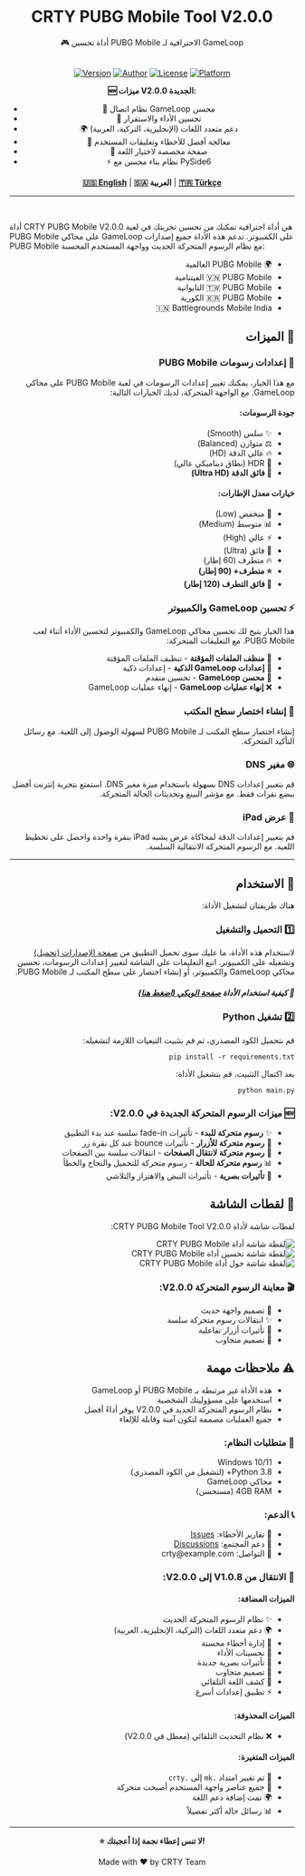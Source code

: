 <div align="center">

<h1>CRTY PUBG Mobile Tool V2.0.0</h1>
🎮 أداة تحسين PUBG Mobile الاحترافية لـ GameLoop<br><br>

[![Version](https://img.shields.io/badge/Version-2.0.0-brightgreen)](https://github.com/CRTY/CRTY-PUBG-Mobile-Tool) [![Author](https://img.shields.io/badge/Author-CRTY%20Apps-blue)](https://github.com/CRTYPUBG) [![License](https://img.shields.io/badge/License-MIT-yellow)](LICENSE) [![Platform](https://img.shields.io/badge/Platform-Windows-lightgrey)](https://github.com/CRTYPUBG/CRTY-PUBG-Mobile-Tool)

**🆕 ميزات V2.0.0 الجديدة:**
- 🎯 نظام اتصال GameLoop محسن
- 🚀 تحسين الأداء والاستقرار
- 🌍 دعم متعدد اللغات (الإنجليزية، التركية، العربية)
- 🔧 معالجة أفضل للأخطاء وتعليقات المستخدم
- 📱 صفحة مخصصة لاختيار اللغة
- ⚡ نظام بناء محسن مع PySide6

[**🇺🇸 English**](./README.md) | **🇸🇦 العربية** | [**🇹🇷 Türkçe**](./README.tr.md)

</div>

------
<br>

أداة CRTY PUBG Mobile V2.0.0 هي أداة احترافية تمكنك من تحسين تجربتك في لعبة PUBG Mobile على محاكي GameLoop على الكمبيوتر. تدعم هذه الأداة جميع إصدارات PUBG Mobile مع نظام الرسوم المتحركة الحديث وواجهة المستخدم المحسنة:

<div dir="rtl">
<ul>
  <li>🌍 PUBG Mobile العالمية</li>
  <li>🇻🇳 PUBG Mobile الفيتنامية</li>
  <li>🇹🇼 PUBG Mobile التايوانية</li>
  <li>🇰🇷 PUBG Mobile الكورية</li>
  <li>🇮🇳 Battlegrounds Mobile India</li>
</ul>

<h2>🚀 الميزات</h2>

<h3>🎨 إعدادات رسومات PUBG Mobile</h3>
مع هذا الخيار، يمكنك تغيير إعدادات الرسومات في لعبة PUBG Mobile على محاكي GameLoop. مع الواجهة المتحركة، لديك الخيارات التالية:

<h4>جودة الرسومات:</h4>
<ul>
  <li>✨ سلس (Smooth)</li>
  <li>⚖️ متوازن (Balanced)</li>
  <li>🔥 عالي الدقة (HD)</li>
  <li>💎 HDR (نطاق ديناميكي عالي)</li>
  <li><strong>🌟 فائق الدقة (Ultra HD)</strong></li>
</ul>

<h4>خيارات معدل الإطارات:</h4>
<ul>
  <li>🐌 منخفض (Low)</li>
  <li>📊 متوسط (Medium)</li>
  <li>⚡ عالي (High)</li>
  <li>🚀 فائق (Ultra)</li>
  <li>🔥 متطرف (60 إطار)</li>
  <li><strong>⭐ متطرف+ (90 إطار)</strong></li>
  <li><strong>💫 فائق التطرف (120 إطار)</strong></li>
</ul>

<h3>⚡ تحسين GameLoop والكمبيوتر</h3>
هذا الخيار يتيح لك تحسين محاكي GameLoop والكمبيوتر لتحسين الأداء أثناء لعب PUBG Mobile. مع التعليقات المتحركة:

<ul>
  <li>🧹 <strong>منظف الملفات المؤقتة</strong> - تنظيف الملفات المؤقتة</li>
  <li>🎯 <strong>إعدادات GameLoop الذكية</strong> - إعدادات ذكية</li>
  <li>🔧 <strong>محسن GameLoop</strong> - تحسين متقدم</li>
  <li>❌ <strong>إنهاء عمليات GameLoop</strong> - إنهاء عمليات GameLoop</li>
</ul>

<h3>🔗 إنشاء اختصار سطح المكتب</h3>
إنشاء اختصار سطح المكتب لـ PUBG Mobile لسهولة الوصول إلى اللعبة. مع رسائل التأكيد المتحركة.

<h3>🌐 مغير DNS</h3>
قم بتغيير إعدادات DNS بسهولة باستخدام ميزة مغير DNS. استمتع بتجربة إنترنت أفضل ببضع نقرات فقط. مع مؤشر البينغ وتحديثات الحالة المتحركة.

<h3>📱 عرض iPad</h3>
قم بتغيير إعدادات الدقة لمحاكاة عرض يشبه iPad بنقرة واحدة واحصل على تخطيط اللعبة. مع الرسوم المتحركة الانتقالية السلسة.

------

<h2>📖 الاستخدام</h2>

هناك طريقتان لتشغيل الأداة:

<h3>1️⃣ التحميل والتشغيل</h3>

لاستخدام هذه الأداة، ما عليك سوى تحميل التطبيق من [صفحة الإصدارات (تحميل)](https://github.com/CRTYPUBG/CRTY-PUBG-Mobile-Tool/releases) وتشغيله على الكمبيوتر. اتبع التعليمات على الشاشة لتغيير إعدادات الرسومات، تحسين محاكي GameLoop والكمبيوتر، أو إنشاء اختصار على سطح المكتب لـ PUBG Mobile.

<h5>🎯 كيفية استخدام الأداة <a href="https://github.com/CRTYPUBG/CRTY-PUBG-Mobile-Tool/wiki">صفحة الويكي (اضغط هنا)</a></h5>

<h3>2️⃣ تشغيل Python</h3>

قم بتحميل الكود المصدري، ثم قم بتثبيت التبعيات اللازمة لتشغيله:
```shell
pip install -r requirements.txt
```
بعد اكتمال التثبيت، قم بتشغيل الأداة:
```shell
python main.py
```

<h3>🆕 ميزات الرسوم المتحركة الجديدة في V2.0.0:</h3>
<ul>
  <li>✨ <strong>رسوم متحركة للبدء</strong> - تأثيرات fade-in سلسة عند بدء التطبيق</li>
  <li>🎯 <strong>رسوم متحركة للأزرار</strong> - تأثيرات bounce عند كل نقرة زر</li>
  <li>🔄 <strong>رسوم متحركة لانتقال الصفحات</strong> - انتقالات سلسة بين الصفحات</li>
  <li>📊 <strong>رسوم متحركة للحالة</strong> - رسوم متحركة للتحميل والنجاح والخطأ</li>
  <li>🎨 <strong>تأثيرات بصرية</strong> - تأثيرات النبض والاهتزاز والتلاشي</li>
</ul>

<h2>📸 لقطات الشاشة</h2>

لقطات شاشة لأداة CRTY PUBG Mobile Tool V2.0.0:

![لقطة شاشة أداة CRTY PUBG Mobile](./images/mk-pubg-mobile-tool.png)
![لقطة شاشة تحسين أداة CRTY PUBG Mobile](./images/mk-pubg-mobile-tool-optimize.png)
![لقطة شاشة حول أداة CRTY PUBG Mobile](./images/mk-pubg-mobile-tool-about.png)

<h3>🎬 معاينة الرسوم المتحركة V2.0.0:</h3>
<ul>
  <li>🌟 تصميم واجهة حديث</li>
  <li>✨ انتقالات رسوم متحركة سلسة</li>
  <li>🎯 تأثيرات أزرار تفاعلية</li>
  <li>📱 تصميم متجاوب</li>
</ul>

<h2>⚠️ ملاحظات مهمة</h2>

<ul>
  <li>هذه الأداة غير مرتبطة بـ PUBG Mobile أو GameLoop</li>
  <li>استخدمها على مسؤوليتك الشخصية</li>
  <li>نظام الرسوم المتحركة الجديد في V2.0.0 يوفر أداءً أفضل</li>
  <li>جميع العمليات مصممة لتكون آمنة وقابلة للإلغاء</li>
</ul>

<h3>🔧 متطلبات النظام:</h3>
<ul>
  <li>Windows 10/11</li>
  <li>Python 3.8+ (لتشغيل من الكود المصدري)</li>
  <li>محاكي GameLoop</li>
  <li>4GB RAM (مستحسن)</li>
</ul>

<h3>📞 الدعم:</h3>
<ul>
  <li>🐛 تقارير الأخطاء: <a href="https://github.com/CRTYPUBG/CRTY-PUBG-Mobile-Tool/issues">Issues</a></li>
  <li>💬 دعم المجتمع: <a href="https://github.com/CRTYPUBG/CRTY-PUBG-Mobile-Tool/discussions">Discussions</a></li>
  <li>📧 التواصل: crty@example.com</li>
</ul>

<h3>🔄 الانتقال من V1.0.8 إلى V2.0.0:</h3>
<h4>الميزات المضافة:</h4>
<ul>
  <li>✨ نظام الرسوم المتحركة الحديث</li>
  <li>🌍 دعم متعدد اللغات (التركية، الإنجليزية، العربية)</li>
  <li>🎯 إدارة أخطاء محسنة</li>
  <li>🚀 تحسينات الأداء</li>
  <li>🎨 تأثيرات بصرية جديدة</li>
  <li>📱 تصميم متجاوب</li>
  <li>🔄 كشف اللغة التلقائي</li>
  <li>⚡ تطبيق إعدادات أسرع</li>
</ul>

<h4>الميزات المحذوفة:</h4>
<ul>
  <li>❌ نظام التحديث التلقائي (معطل في V2.0.0)</li>
</ul>

<h4>الميزات المتغيرة:</h4>
<ul>
  <li>🔄 تم تغيير امتداد <code>.mk</code> إلى <code>.crty</code></li>
  <li>🎨 جميع عناصر واجهة المستخدم أصبحت متحركة</li>
  <li>🌍 تمت إضافة دعم اللغة</li>
  <li>📊 رسائل حالة أكثر تفصيلاً</li>
</ul>

</div>

---
<div align="center">

<strong>⭐ لا تنس إعطاء نجمة إذا أعجبتك!</strong>

Made with ❤️ by CRTY Team

</div>

